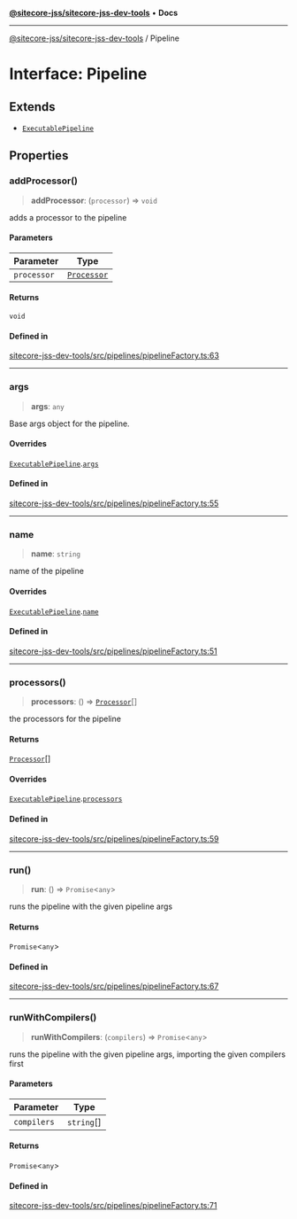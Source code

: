 [**@sitecore-jss/sitecore-jss-dev-tools**](../README.md) • **Docs**

***

[@sitecore-jss/sitecore-jss-dev-tools](../README.md) / Pipeline

# Interface: Pipeline

## Extends

- [`ExecutablePipeline`](ExecutablePipeline.md)

## Properties

### addProcessor()

> **addProcessor**: (`processor`) => `void`

adds a processor to the pipeline

#### Parameters

| Parameter | Type |
| ------ | ------ |
| `processor` | [`Processor`](Processor.md) |

#### Returns

`void`

#### Defined in

[sitecore-jss-dev-tools/src/pipelines/pipelineFactory.ts:63](https://github.com/Sitecore/jss/blob/49e56a9efb1742351f2d61235b0c8a0afb80e052/packages/sitecore-jss-dev-tools/src/pipelines/pipelineFactory.ts#L63)

***

### args

> **args**: `any`

Base args object for the pipeline.

#### Overrides

[`ExecutablePipeline`](ExecutablePipeline.md).[`args`](ExecutablePipeline.md#args)

#### Defined in

[sitecore-jss-dev-tools/src/pipelines/pipelineFactory.ts:55](https://github.com/Sitecore/jss/blob/49e56a9efb1742351f2d61235b0c8a0afb80e052/packages/sitecore-jss-dev-tools/src/pipelines/pipelineFactory.ts#L55)

***

### name

> **name**: `string`

name of the pipeline

#### Overrides

[`ExecutablePipeline`](ExecutablePipeline.md).[`name`](ExecutablePipeline.md#name)

#### Defined in

[sitecore-jss-dev-tools/src/pipelines/pipelineFactory.ts:51](https://github.com/Sitecore/jss/blob/49e56a9efb1742351f2d61235b0c8a0afb80e052/packages/sitecore-jss-dev-tools/src/pipelines/pipelineFactory.ts#L51)

***

### processors()

> **processors**: () => [`Processor`](Processor.md)[]

the processors for the pipeline

#### Returns

[`Processor`](Processor.md)[]

#### Overrides

[`ExecutablePipeline`](ExecutablePipeline.md).[`processors`](ExecutablePipeline.md#processors)

#### Defined in

[sitecore-jss-dev-tools/src/pipelines/pipelineFactory.ts:59](https://github.com/Sitecore/jss/blob/49e56a9efb1742351f2d61235b0c8a0afb80e052/packages/sitecore-jss-dev-tools/src/pipelines/pipelineFactory.ts#L59)

***

### run()

> **run**: () => `Promise`\<`any`\>

runs the pipeline with the given pipeline args

#### Returns

`Promise`\<`any`\>

#### Defined in

[sitecore-jss-dev-tools/src/pipelines/pipelineFactory.ts:67](https://github.com/Sitecore/jss/blob/49e56a9efb1742351f2d61235b0c8a0afb80e052/packages/sitecore-jss-dev-tools/src/pipelines/pipelineFactory.ts#L67)

***

### runWithCompilers()

> **runWithCompilers**: (`compilers`) => `Promise`\<`any`\>

runs the pipeline with the given pipeline args, importing the given compilers first

#### Parameters

| Parameter | Type |
| ------ | ------ |
| `compilers` | `string`[] |

#### Returns

`Promise`\<`any`\>

#### Defined in

[sitecore-jss-dev-tools/src/pipelines/pipelineFactory.ts:71](https://github.com/Sitecore/jss/blob/49e56a9efb1742351f2d61235b0c8a0afb80e052/packages/sitecore-jss-dev-tools/src/pipelines/pipelineFactory.ts#L71)
